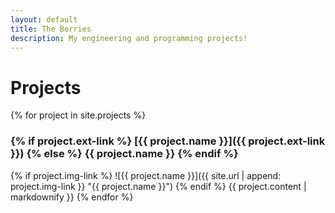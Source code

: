```yaml
---
layout: default
title: The Berries
description: My engineering and programming projects!
---
```


# Projects

{% for project in site.projects %}
### {% if project.ext-link %} [{{ project.name }}]({{ project.ext-link }}) {% else %} {{ project.name }} {% endif %}
{% if project.img-link %}
![{{ project.name }}]({{ site.url | append: project.img-link }} "{{ project.name }}")
{% endif %}
{{ project.content | markdownify }}
{% endfor %}